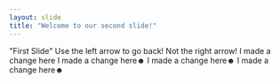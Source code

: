 ```yaml
---
layout: slide
title: "Welcome to our second slide!"
---
```

"First Slide"
Use the left arrow to go back! Not the right arrow!
I made a change here
I made a change here☻
I made a change here☻
I made a change here☻